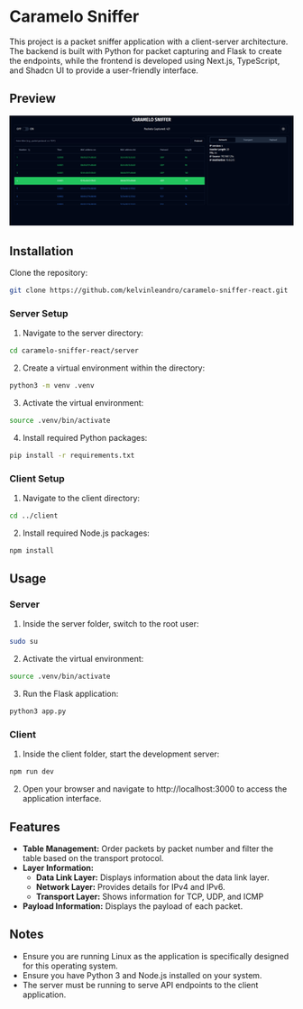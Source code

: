 # Caramelo Sniffer

This project is a packet sniffer application with a client-server architecture. The backend is built with Python for packet capturing and Flask to create the endpoints, while the frontend is developed using Next.js, TypeScript, and Shadcn UI to provide a user-friendly interface.

## Preview
![preview](preview.png)

## Installation

Clone the repository:

```bash
git clone https://github.com/kelvinleandro/caramelo-sniffer-react.git
```

### Server Setup

1. Navigate to the server directory:

```bash
cd caramelo-sniffer-react/server
```

2. Create a virtual environment within the directory:

```bash
python3 -m venv .venv
```

3. Activate the virtual environment:

```bash
source .venv/bin/activate
```

4. Install required Python packages:

```bash
pip install -r requirements.txt
```

### Client Setup

1. Navigate to the client directory:

```bash
cd ../client
```

2. Install required Node.js packages:

```bash
npm install
```

## Usage

### Server

1. Inside the server folder, switch to the root user:

```bash
sudo su
```

2. Activate the virtual environment:

```bash
source .venv/bin/activate
```

3. Run the Flask application:

```bash
python3 app.py
```

### Client

1. Inside the client folder, start the development server:

```bash
npm run dev
```

2. Open your browser and navigate to http://localhost:3000 to access the application interface.

## Features

- **Table Management:** Order packets by packet number and filter the table based on the transport protocol.
- **Layer Information:**
  - **Data Link Layer:** Displays information about the data link layer.
  - **Network Layer:** Provides details for IPv4 and IPv6.
  - **Transport Layer:** Shows information for TCP, UDP, and ICMP
- **Payload Information:** Displays the payload of each packet.

## Notes

- Ensure you are running Linux as the application is specifically designed for this operating system.
- Ensure you have Python 3 and Node.js installed on your system.
- The server must be running to serve API endpoints to the client application.